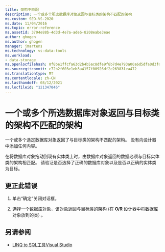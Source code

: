 ```yaml
---
title: 架构不匹配
description: 一个或多个所选数据库对象返回与目标类的架构不匹配的架构
ms.custom: SEO-VS-2020
ms.date: 11/04/2016
ms.topic: error-reference
ms.assetid: 3794e88b-4d3d-4e7a-ade6-8208eabe3eae
author: ghogen
ms.author: ghogen
manager: jmartens
ms.technology: vs-data-tools
ms.workload:
- data-storage
ms.openlocfilehash: 0f8be1ffcfa63d2b4b5ac8dfe9f8b7d4e793a00a6d5dfa0d3f68d4a4c3a58596
ms.sourcegitcommit: c72b2f603e1eb3a4157f00926df2e263831ea472
ms.translationtype: MT
ms.contentlocale: zh-CN
ms.lasthandoff: 08/12/2021
ms.locfileid: "121347046"
---
```

# <a name="one-or-more-selected-database-objects-return-a-schema-that-does-not-match-the-schema-of-the-target-class"></a>一个或多个所选数据库对象返回与目标类的架构不匹配的架构

一个或多个选定数据库对象返回了与目标类的架构不匹配的架构。 没有向设计器中添加任何内容。

在将数据库对象拖动到现有实体类上时，由数据库对象返回的数据必须与目标实体类的架构相匹配。 请验证是否选择了正确的数据库对象以及是否以正确的实体类为目标。

## <a name="to-correct-this-error"></a>更正此错误

1. 单击“确定”关闭对话框。

2. 选择一个数据库对象，该对象返回与目标类的架构 (在 **O/R** 设计器中将数据库对象放到的类) 。

## <a name="see-also"></a>另请参阅

- [LINQ to SQL工具Visual Studio](../data-tools/linq-to-sql-tools-in-visual-studio2.md)
